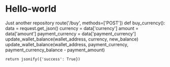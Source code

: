 # Hello-world
Just another repository
route('/buy', methods=['POST'])
def buy_currency():
    data = request.get_json()
    currency = data['currency']
    amount = data['amount']
    payment_currency = data['payment_currency']
    update_wallet_balance(wallet_address, currency, new_balance)
    update_wallet_balance(wallet_address, payment_currency, payment_currency_balance - payment_amount)
    
    return jsonify({'success': True})
